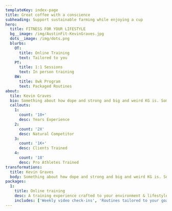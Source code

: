 ```yaml
---
templateKey: index-page
title: Great coffee with a conscience
subheading: Support sustainable farming while enjoying a cup
hero:
  title: FITNESS FOR YOUR LIFESTYLE
  bg__image: /img/AustinFit-KevinGraves.jpg
  dots__image: /img/dots.png
  blurbs:
    OT:
      title: Online Training
      text: Tailored to you
    PT:
      title: 1:1 Sessions
      text: In person training
    8W:
      title: 8wk Program
      text: Packaged Routines
about:
  tile: Kevin Graves
  bio: Something about how dope and strong and big and weird KG is. Something about how dope and strong and big and weird KG is. Something about how dope and strong and big and weird KG is. Something about how dope and strong and big and weird KG is.
  callouts:
    1:
      count: '10+'
      desc: Years Experience
    2:
      count: '2X'
      desc: Natural Competitor
    3:
      count: '1K+'
      desc: Clients Trained
    4:
      count: '18'
      desc: Pro Athletes Trained
transformations:
  title: Kevin Graves
  body: Something about how dope and strong and big and weird KG is. Something about how dope and strong and big and weird KG is. Something about how dope and strong and big and weird KG is.
packages:
  1:
    title: Online training
    desc: A training experience crafted to your environment & lifestyle
    includes: ['Weekly video check-ins', 'Routines tailored to your goals', 'Daily fitness & macro tracking', 'Access to exclusive FB page']
---
```

